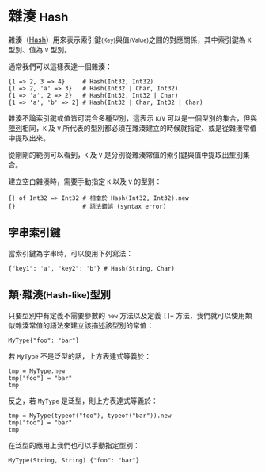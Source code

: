 # 雜湊 <small>Hash</small>

雜湊（[Hash](http://crystal-lang.org/api/Hash.html)）用來表示索引鍵<small>(Key)</small>與值<small>(Value)</small>之間的對應關係，其中索引鍵為 `K` 型別、值為 `V` 型別。

通常我們可以這樣表達一個雜湊：

```crystal
{1 => 2, 3 => 4}     # Hash(Int32, Int32)
{1 => 2, 'a' => 3}   # Hash(Int32 | Char, Int32)
{1 => 'a', 2 => 2}   # Hash(Int32, Int32 | Char)
{1 => 'a', 'b' => 2} # Hash(Int32 | Char, Int32 | Char)
```

雜湊不論索引鍵或值皆可混合多種型別，這表示 `K`/`V` 可以是一個型別的集合，但與[陣列](./string.md)相同，`K` 及 `V` 所代表的型別都必須在雜湊建立的時候就指定、或是從雜湊常值中提取出來。

從剛剛的範例可以看到，`K` 及 `V` 是分別從雜湊常值的索引鍵與值中提取出型別集合。

建立空白雜湊時，需要手動指定 `K` 以及 `V` 的型別：

```crystal
{} of Int32 => Int32 # 相當於 Hash(Int32, Int32).new
{}                   # 語法錯誤 (syntax error)
```

## 字串索引鍵

當索引鍵為字串時，可以使用下列寫法：

```crystal
{"key1": 'a', "key2": 'b'} # Hash(String, Char)
```

## 類·雜湊<small>(Hash-like)</small>型別

只要型別中有定義不需要參數的 `new` 方法以及定義 `[]=` 方法，我們就可以使用類似雜湊常值的語法來建立該描述該型別的常值：

```crystal
MyType{"foo": "bar"}
```

若 `MyType` 不是泛型的話，上方表達式等義於：

```crystal
tmp = MyType.new
tmp["foo"] = "bar"
tmp
```

反之，若 `MyType` 是泛型，則上方表達式等義於：

```crystal
tmp = MyType(typeof("foo"), typeof("bar")).new
tmp["foo"] = "bar"
tmp
```

在泛型的應用上我們也可以手動指定型別：

```crystal
MyType(String, String) {"foo": "bar"}
```
